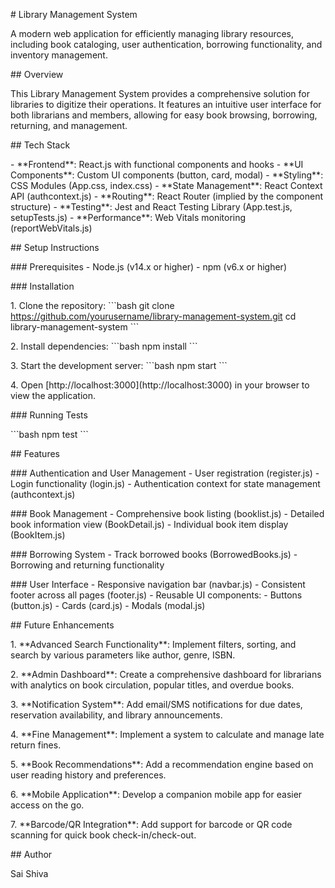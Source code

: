 \# Library Management System

A modern web application for efficiently managing library resources,
including book cataloging, user authentication, borrowing functionality,
and inventory management.

\## Overview

This Library Management System provides a comprehensive solution for
libraries to digitize their operations. It features an intuitive user
interface for both librarians and members, allowing for easy book
browsing, borrowing, returning, and management.

\## Tech Stack

\- \*\*Frontend\*\*: React.js with functional components and hooks -
\*\*UI Components\*\*: Custom UI components (button, card, modal) -
\*\*Styling\*\*: CSS Modules (App.css, index.css) - \*\*State
Management\*\*: React Context API (authcontext.js) - \*\*Routing\*\*:
React Router (implied by the component structure) - \*\*Testing\*\*:
Jest and React Testing Library (App.test.js, setupTests.js) -
\*\*Performance\*\*: Web Vitals monitoring (reportWebVitals.js)

\## Setup Instructions

\### Prerequisites - Node.js (v14.x or higher) - npm (v6.x or higher)

\### Installation

1\. Clone the repository: \`\`\`bash git clone
https://github.com/yourusername/library-management-system.git cd
library-management-system \`\`\`

2\. Install dependencies: \`\`\`bash npm install \`\`\`

3\. Start the development server: \`\`\`bash npm start \`\`\`

4\. Open \[http://localhost:3000\](http://localhost:3000) in your
browser to view the application.

\### Running Tests

\`\`\`bash npm test \`\`\`

\## Features

\### Authentication and User Management - User registration
(register.js) - Login functionality (login.js) - Authentication context
for state management (authcontext.js)

\### Book Management - Comprehensive book listing (booklist.js) -
Detailed book information view (BookDetail.js) - Individual book item
display (BookItem.js)

\### Borrowing System - Track borrowed books (BorrowedBooks.js) -
Borrowing and returning functionality

\### User Interface - Responsive navigation bar (navbar.js) - Consistent
footer across all pages (footer.js) - Reusable UI components:  - Buttons
(button.js)  - Cards (card.js)  - Modals (modal.js)

\## Future Enhancements

1\. \*\*Advanced Search Functionality\*\*: Implement filters, sorting,
and search by various parameters like author, genre, ISBN.

2\. \*\*Admin Dashboard\*\*: Create a comprehensive dashboard for
librarians with analytics on book circulation, popular titles, and
overdue books.

3\. \*\*Notification System\*\*: Add email/SMS notifications for due
dates, reservation availability, and library announcements.

4\. \*\*Fine Management\*\*: Implement a system to calculate and manage
late return fines.

5\. \*\*Book Recommendations\*\*: Add a recommendation engine based on
user reading history and preferences.

6\. \*\*Mobile Application\*\*: Develop a companion mobile app for
easier access on the go.

7\. \*\*Barcode/QR Integration\*\*: Add support for barcode or QR code
scanning for quick book check-in/check-out.

\## Author

Sai Shiva
